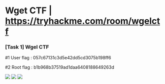 # Wget CTF | https://tryhackme.com/room/wgelctf

### [Task 1] Wgel CTF 

#1	User flag : 057c67131c3d5e42dd5cd3075b198ff6

#2	Root flag : b1b968b37519ad1daa6408188649263d

<img src="https://github.com/thehackingsage/TryHackMe/blob/master/WgelCTF/ssh.png"/>

<img src="https://github.com/thehackingsage/TryHackMe/blob/master/WgelCTF/user.png"/>

<img src="https://github.com/thehackingsage/TryHackMe/blob/master/WgelCTF/root.png"/>
